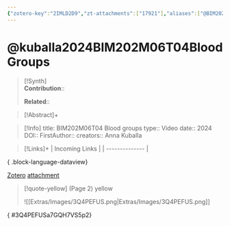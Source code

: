 ```yaml
---
{"zotero-key":"2IMLD2D9","zt-attachments":["17921"],"aliases":["@BIM202M06T04 Blood groups"],"keywords":null,"FirstAuthor":"[[ Anna Kuballa]]","tags":["source/video","Uni/BIM202"],"dg-publish":true,"permalink":"/sources/video/kuballa2024-bim-202-m06-t04-blood-groups/","dgPassFrontmatter":true}
---
```


# @kuballa2024BIM202M06T04BloodGroups

>[!Synth]  
>**Contribution**::  
>  
>**Related**:: 
>  

> [!Abstract]+
> 

> [!Info]
> title: BIM202M06T04 Blood groups
> type:: Video 
> date:: 2024
> DOI:: 
> FirstAuthor:: 
> creators:: Anna Kuballa

> [!Links]+
>  | Incoming Links |
> | -------------- |
> 
{ .block-language-dataview}


[Zotero](zotero://select/library/items/2IMLD2D9) [attachment](<file:///Users/nathanmaxwell/Zotero/storage/7GQH7VS5/Week%206%20Genetics%20Slides%20pages%2033%20-%2035.pdf>)

> [!quote-yellow] (Page 2) yellow
> 
> ![[Extras/Images/3Q4PEFUS.png\|Extras/Images/3Q4PEFUS.png]]
>
{ #3Q4PEFUSa7GQH7VS5p2}

